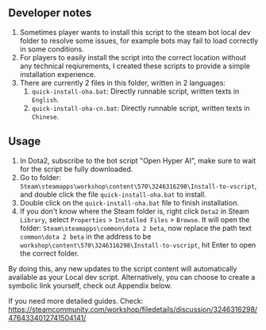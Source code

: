 ## Developer notes

1. Sometimes player wants to install this script to the steam bot local dev folder to resolve some issues, for example bots may fail to load correctly in some conditions.
1. For players to easily install the script into the correct location without any technical reqiurements, I created these scripts to provide a simple installation experience.
1. There are currently 2 files in this folder, written in 2 languages:
    1. `quick-install-oha.bat`: Directly runnable script, written texts in `English`.
    1. `quick-install-oha-cn.bat`: Directly runnable script, written texts in `Chinese`.

## Usage

1. In Dota2, subscribe to the bot script "Open Hyper AI", make sure to wait for the script be fully downloaded.
1. Go to folder: `Steam\steamapps\workshop\content\570\3246316298\Install-to-vscript`, and double click the file `quick-install-oha.bat` to install.
1. Double click on the `quick-install-oha.bat` file to finish installation.
1. If you don't know where the Steam folder is, right click `Dota2` in Steam `Library`, select `Properties` > `Installed Files` > `Browse`. It will open the folder: `Steam\steamapps\common\dota 2 beta`, now replace the path text `common\dota 2 beta` in the address to be `workshop\content\570\3246316298\Install-to-vscript`, hit Enter to open the correct folder.

By doing this, any new updates to the script content will automatically available as your Local dev script. Alternatively, you can choose to create a symbolic link yourself, check out Appendix below.

If you need more detailed guides. Check: https://steamcommunity.com/workshop/filedetails/discussion/3246316298/4764334012741504141/
